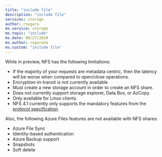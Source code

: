 ```yaml
---
title: "include file"
description: "include file"
services: storage
author: roygara
ms.service: storage
ms.topic: "include"
ms.date: 08/27/2020
ms.author: rogarana
ms.custom: "include file"
---
```

While in preview, NFS has the following limitations:

- If the majority of your requests are metadata centric, then the latency will be worse when compared to open/close operations.
- Encryption-in-transit is not currently available
- Must create a new storage account in order to create an NFS share.
- Does not currently support storage explorer, Data Box, or AzCopy.
- Only available for Linux clients.
- NFS 4.1 currently only supports the mandatory features from the [protocol specification](https://tools.ietf.org/html/rfc5661).

Also, the following Azure Files features are not available with NFS shares:

- Azure File Sync
- Identity-based authentication
- Azure Backup support
- Snapshots
- Soft delete